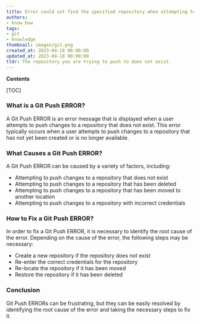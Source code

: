```yaml
---
title: Error could not find the specified repository when attempting to push to git
authors:
- know_how
tags:
- git
- knowledge
thumbnail: images/git.png
created_at: 2023-04-18 00:00:00
updated_at: 2023-04-18 00:00:00
tldr: The repository you are trying to push to does not exist.
---
```


**Contents**

[TOC]

### What is a Git Push ERROR?
A Git Push ERROR is an error message that is displayed when a user attempts to push changes to a repository that does not exist. This error typically occurs when a user attempts to push changes to a repository that has not yet been created or is no longer available.

### What Causes a Git Push ERROR?
A Git Push ERROR can be caused by a variety of factors, including: 

- Attempting to push changes to a repository that does not exist 
- Attempting to push changes to a repository that has been deleted 
- Attempting to push changes to a repository that has been moved to another location 
- Attempting to push changes to a repository with incorrect credentials 

### How to Fix a Git Push ERROR?
In order to fix a Git Push ERROR, it is necessary to identify the root cause of the error. Depending on the cause of the error, the following steps may be necessary: 

- Create a new repository if the repository does not exist 
- Re-enter the correct credentials for the repository 
- Re-locate the repository if it has been moved 
- Restore the repository if it has been deleted 

### Conclusion
Git Push ERRORs can be frustrating, but they can be easily resolved by identifying the root cause of the error and taking the necessary steps to fix it.
